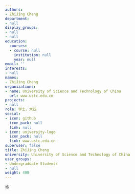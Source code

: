 ```yaml
---
authors:
- ZhiJing Cheng
department:
- null
display_groups:
- null
- null
education:
  courses:
  - course: null
    institution: null
    year: null
email: ''
interests:
- null
names:
- ZhiJing Cheng
organizations:
- name: University of Science and Technology of China
  url: www.ustc.edu.cn
projects:
- null
role: 学士，大四
social:
- icon: github
  icon_pack: null
  link: null
- icon: university-logo
  icon_pack: null
  link: www.ustc.edu.cn
superuser: false
title: ZhiJing Cheng
university: University of Science and Technology of China
user_groups:
- Undergraduate Students
- null
weight: 400
---
```


空
